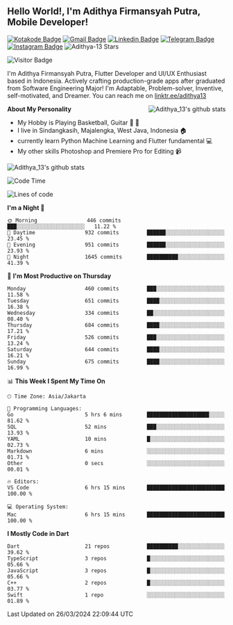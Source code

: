 
## Hello World!, I'm Adithya Firmansyah Putra, Mobile Developer!

[![Kotakode Badge](https://img.shields.io/badge/-Kotakode-green?style=plastic&logo=Kotakode&link=https://kotakode.com/users/527/adithya-13)](https://kotakode.com/users/527/adithya-13)
[![Gmail Badge](https://img.shields.io/badge/-Gmail-white?style=plastic&logo=Gmail&link=mailto:aditputrafirmansyah@gmail.com)](mailto:aditputrafirmansyah@gmail.com)
[![Linkedin Badge](https://img.shields.io/badge/-LinkedIn-blue?style=plastic&logo=Linkedin&link=https://www.linkedin.com/in/aditputrafirmansyah/)](https://www.linkedin.com/in/aditputrafirmansyah/) 
[![Telegram Badge](https://img.shields.io/badge/-Telegram-blue?style=plastic&logo=telegram&link=https://t.me/Adithya_13)](https://t.me/Adithya_13) 
[![Instagram Badge](https://img.shields.io/badge/-Instagram-white?style=plastic&logo=instagram&link=https://www.instagram.com/adithya_firmansyahputra/)](https://www.instagram.com/adithya_firmansyahputra/)
![Adithya-13 Stars](https://img.shields.io/github/stars/Adithya-13?affiliations=OWNER&style=social)

![Visitor Badge](https://visitor-badge.laobi.icu/badge?page_id=Adithya-13.Adithya-13)

I'm Adithya Firmansyah Putra, Flutter Developer and UI/UX Enthusiast based in Indonesia. Actively crafting production-grade apps after graduated from Software Engineering Major! I'm Adaptable, Problem-solver, Inventive, self-motivated, and Dreamer. You can reach me on [linktr.ee/adithya13](https://linktr.ee/adithya13)

<img align="right" alt="Adithya_13's github stats" src="https://github-readme-stats.vercel.app/api/top-langs/?username=Adithya-13&theme=radical&show_icons=true&hide_border=true&line_height=24"/>

**About My Personality**

- My Hobby is Playing Basketball, Guitar :basketball: :guitar: 
- I live in Sindangkasih, Majalengka, West Java, Indonesia :house:
- currently learn Python Machine Learning and Flutter fundamental :computer:
- My other skills Photoshop and Premiere Pro for Editing :video_camera:

<img alt="Adithya_13's github stats" src="https://github-readme-stats.vercel.app/api?username=Adithya-13&count_private=true&show_icons=true&hide_border=true&include_all_commits=true&line_height=24&theme=radical"/>

<!--START_SECTION:waka-->
![Code Time](http://img.shields.io/badge/Code%20Time-2%2C139%20hrs%2056%20mins-blue)

![Lines of code](https://img.shields.io/badge/From%20Hello%20World%20I%27ve%20Written-2.3%20million%20lines%20of%20code-blue)

**I'm a Night 🦉** 

```text
🌞 Morning                446 commits         ███░░░░░░░░░░░░░░░░░░░░░░   11.22 % 
🌆 Daytime                932 commits         ██████░░░░░░░░░░░░░░░░░░░   23.45 % 
🌃 Evening                951 commits         ██████░░░░░░░░░░░░░░░░░░░   23.93 % 
🌙 Night                  1645 commits        ██████████░░░░░░░░░░░░░░░   41.39 % 
```
📅 **I'm Most Productive on Thursday** 

```text
Monday                   460 commits         ███░░░░░░░░░░░░░░░░░░░░░░   11.58 % 
Tuesday                  651 commits         ████░░░░░░░░░░░░░░░░░░░░░   16.38 % 
Wednesday                334 commits         ██░░░░░░░░░░░░░░░░░░░░░░░   08.40 % 
Thursday                 684 commits         ████░░░░░░░░░░░░░░░░░░░░░   17.21 % 
Friday                   526 commits         ███░░░░░░░░░░░░░░░░░░░░░░   13.24 % 
Saturday                 644 commits         ████░░░░░░░░░░░░░░░░░░░░░   16.21 % 
Sunday                   675 commits         ████░░░░░░░░░░░░░░░░░░░░░   16.99 % 
```


📊 **This Week I Spent My Time On** 

```text
🕑︎ Time Zone: Asia/Jakarta

💬 Programming Languages: 
Go                       5 hrs 6 mins        ████████████████████░░░░░   81.62 % 
SQL                      52 mins             ███░░░░░░░░░░░░░░░░░░░░░░   13.93 % 
YAML                     10 mins             █░░░░░░░░░░░░░░░░░░░░░░░░   02.73 % 
Markdown                 6 mins              ░░░░░░░░░░░░░░░░░░░░░░░░░   01.71 % 
Other                    0 secs              ░░░░░░░░░░░░░░░░░░░░░░░░░   00.01 % 

🔥 Editors: 
VS Code                  6 hrs 15 mins       █████████████████████████   100.00 % 

💻 Operating System: 
Mac                      6 hrs 15 mins       █████████████████████████   100.00 % 
```

**I Mostly Code in Dart** 

```text
Dart                     21 repos            ██████████░░░░░░░░░░░░░░░   39.62 % 
TypeScript               3 repos             █░░░░░░░░░░░░░░░░░░░░░░░░   05.66 % 
JavaScript               3 repos             █░░░░░░░░░░░░░░░░░░░░░░░░   05.66 % 
C++                      2 repos             █░░░░░░░░░░░░░░░░░░░░░░░░   03.77 % 
Swift                    1 repo              ░░░░░░░░░░░░░░░░░░░░░░░░░   01.89 % 
```




 Last Updated on 26/03/2024 22:09:44 UTC
<!--END_SECTION:waka-->
